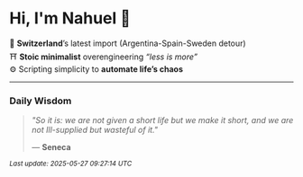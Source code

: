 # Hi, I'm Nahuel :tiger:

📍 **Switzerland**’s latest import (Argentina-Spain-Sweden detour)  
⛩️ **Stoic minimalist** overengineering *“less is more”*  
⚙️ Scripting simplicity to **automate life’s chaos**

---

### Daily Wisdom
> _"So it is: we are not given a short life but we make it short, and we are not Ill-supplied but wasteful of it."_  
>
> — **Seneca**

<sub>*Last update: 2025-05-27 09:27:14 UTC*</sub>

